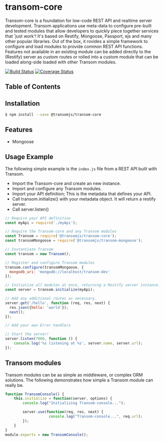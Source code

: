 
# transom-core
Transom-core is a foundation for low-code REST API and realtime server development. Transom applications use meta-data to configure pre-built and tested modules that allow developers to quickly piece together services that 'just work'! It's based on Restify, Mongoose, Passport, ejs and many other popular libraries. Out of the box, it rovides a simple framework to configure and load modules to provide common REST API functions. Features not available in an existing module can be added directly to the (Restify) server as custom routes or rolled into a custom module that can be loaded along-side loaded with other Transom modules.

[![Build Status](https://travis-ci.org/transomjs/transom-core.svg?branch=master)](https://travis-ci.org/transomjs/transom-core)
[![Coverage Status](https://coveralls.io/repos/github/transomjs/transom-core/badge.svg?branch=master)](https://coveralls.io/github/transomjs/transom-core?branch=master)

## Table of Contents


## Installation

```bash
$ npm install --save @transomjs/transom-core
```

## Features
* Mongoose

## Usage Example

The following simple example is the `index.js` file from a REST API built with Transom. 

* Import the Transom-core and create an new instance.
* Import and configure any Transom modules.
* Import your API definition; This is the metadata that defines your API.
* Call transom.initialize() with your metadata object. It will return a restify server.
* Call server.listen()

```javascript
// Require your API definition
const myApi = require('./myApi');

// Require the Transom-core and any Transom modules
const Transom = require('@transomjs/transom-core');
const transomMongoose = require('@transomjs/transom-mongoose');

// Instantiate Transom
const transom = new Transom();

// Register and configure Transom modules
transom.configure(transomMongoose, {
  mongodb_uri: 'mongodb://localhost/transom-dev'
});

// Initialize all modules at once, returning a Restify server instance.
const server = transom.initialize(myApi);

// Add any additional routes as necessary.
server.get('/hello', function (req, res, next) {
  res.json({hello: 'world'});
  next();
});

// Add your own Error handlers

// Start the server!
server.listen(7000, function () {
	console.log('%s listening at %s', server.name, server.url);
});
```

## Transom modules

Transom modules can be as simple as middleware, or complex ORM solutions. The following demonstrates how simple a Transom module can really be.

```javascript
function TransomConsole() {
	this.initialize = function(server, options) {
		console.log("Initializing Transom-console...");

		server.use(function(req, res, next) {
					console.log("Transom-console...", req.url);
		});
	}
}
module.exports = new TransomConsole();
```
